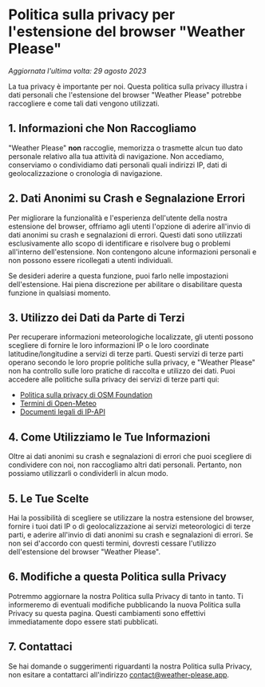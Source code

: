 # Politica sulla privacy per l'estensione del browser "Weather Please"

_Aggiornata l'ultima volta: 29 agosto 2023_

La tua privacy è importante per noi. Questa politica sulla privacy illustra i dati personali che l'estensione del browser "Weather Please" potrebbe raccogliere e come tali dati vengono utilizzati.

## 1. Informazioni che Non Raccogliamo

"Weather Please" **non** raccoglie, memorizza o trasmette alcun tuo dato personale relativo alla tua attività di navigazione. Non accediamo, conserviamo o condividiamo dati personali quali indirizzi IP, dati di geolocalizzazione o cronologia di navigazione.

## 2. Dati Anonimi su Crash e Segnalazione Errori

Per migliorare la funzionalità e l'esperienza dell'utente della nostra estensione del browser, offriamo agli utenti l'opzione di aderire all'invio di dati anonimi su crash e segnalazioni di errori. Questi dati sono utilizzati esclusivamente allo scopo di identificare e risolvere bug o problemi all'interno dell'estensione. Non contengono alcune informazioni personali e non possono essere ricollegati a utenti individuali.

Se desideri aderire a questa funzione, puoi farlo nelle impostazioni dell'estensione. Hai piena discrezione per abilitare o disabilitare questa funzione in qualsiasi momento.

## 3. Utilizzo dei Dati da Parte di Terzi

Per recuperare informazioni meteorologiche localizzate, gli utenti possono scegliere di fornire le loro informazioni IP o le loro coordinate latitudine/longitudine a servizi di terze parti. Questi servizi di terze parti operano secondo le loro proprie politiche sulla privacy, e "Weather Please" non ha controllo sulle loro pratiche di raccolta e utilizzo dei dati. Puoi accedere alle politiche sulla privacy dei servizi di terze parti qui:
- [Politica sulla privacy di OSM Foundation](https://wiki.osmfoundation.org/wiki/Privacy_Policy)
- [Termini di Open-Meteo](https://open-meteo.com/en/terms)
- [Documenti legali di IP-API](https://ip-api.com/docs/legal)

## 4. Come Utilizziamo le Tue Informazioni

Oltre ai dati anonimi su crash e segnalazioni di errori che puoi scegliere di condividere con noi, non raccogliamo altri dati personali. Pertanto, non possiamo utilizzarli o condividerli in alcun modo.

## 5. Le Tue Scelte

Hai la possibilità di scegliere se utilizzare la nostra estensione del browser, fornire i tuoi dati IP o di geolocalizzazione ai servizi meteorologici di terze parti, e aderire all'invio di dati anonimi su crash e segnalazioni di errori. Se non sei d'accordo con questi termini, dovresti cessare l'utilizzo dell'estensione del browser "Weather Please".

## 6. Modifiche a questa Politica sulla Privacy

Potremmo aggiornare la nostra Politica sulla Privacy di tanto in tanto. Ti informeremo di eventuali modifiche pubblicando la nuova Politica sulla Privacy su questa pagina. Questi cambiamenti sono effettivi immediatamente dopo essere stati pubblicati.

## 7. Contattaci

Se hai domande o suggerimenti riguardanti la nostra Politica sulla Privacy, non esitare a contattarci all'indirizzo [contact@weather-please.app](mailto:contact@weather-please.app).